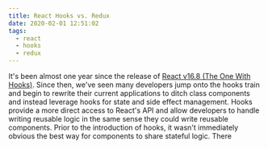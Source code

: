 ```yaml
---
title: React Hooks vs. Redux
date: 2020-02-01 12:51:02
tags:
  - react
  - hooks
  - redux
---
```


It's been almost one year since the release of [React v16.8 (The One With Hooks)](https://reactjs.org/blog/2019/02/06/react-v16.8.0.html). Since then, we've seen many developers jump onto the hooks train and begin to rewrite their current applications to ditch class components and instead leverage hooks for state and side effect management. Hooks provide a more direct access to React's API and allow developers to handle writing reusable logic in the same sense they could write reusable components. Prior to the introduction of hooks, it wasn't immediately obvious the best way for components to share stateful logic. There
